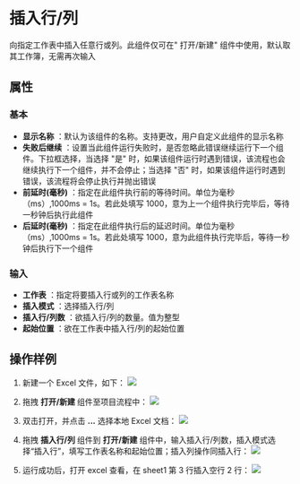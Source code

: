# 插入行/列

向指定工作表中插入任意行或列。此组件仅可在&quot; 打开/新建&quot; 组件中使用，默认取其工作簿，无需再次输入

## 属性

### 基本
- **显示名称** ：默认为该组件的名称。支持更改，用户自定义此组件的显示名称
- **失败后继续** ：设置当此组件运行失败时，是否忽略此错误继续运行下一个组件。下拉框选择，当选择 "是" 时，如果该组件运行时遇到错误，该流程也会继续执行下一个组件，并不会停止；当选择 "否" 时，如果该组件运行时遇到错误，该流程将会停止执行并抛出错误
- **前延时(毫秒)** ：指定在此组件执行前的等待时间。单位为毫秒（ms）,1000ms = 1s。若此处填写 1000，意为上一个组件执行完毕后，等待一秒钟后执行此组件
- **后延时(毫秒)** ：指定在此组件执行后的延迟时间。单位为毫秒（ms）,1000ms = 1s。若此处填写 1000，意为此组件执行完毕后，等待一秒钟后执行下一个组件


### 输入

- **工作表** ：指定将要插入行或列的工作表名称
- **插入模式** ：选择插入行/列
- **插入行/列数** ：欲插入行/列的数量。值为整型
- **起始位置** ：欲在工作表中插入行/列的起始位置

## 操作样例
1. 新建一个 Excel 文件，如下：
![](https://docimages.blob.core.chinacloudapi.cn/images/Activities/InsertRowOrColumn1.png)

2. 拖拽 **打开/新建** 组件至项目流程中：
![](https://docimages.blob.core.chinacloudapi.cn/images/Activities/OpenExcel1.png)

3. 双击打开，并点击 **...** 选择本地 Excel 文档：
![](https://docimages.blob.core.chinacloudapi.cn/images/Activities/OpenExcel2.png)

4. 拖拽 **插入行/列** 组件到 **打开/新建** 组件中，输入插入行/列数，插入模式选择“插入行”，填写工作表名称和起始位置；插入列操作同插入行：
![](https://docimages.blob.core.chinacloudapi.cn/images/Activities/InsertRowOrColumn2.png)

5. 运行成功后，打开 excel 查看，在 sheet1 第 3 行插入空行 2 行：
![](https://docimages.blob.core.chinacloudapi.cn/images/Activities/InsertRowOrColumn3.png)
